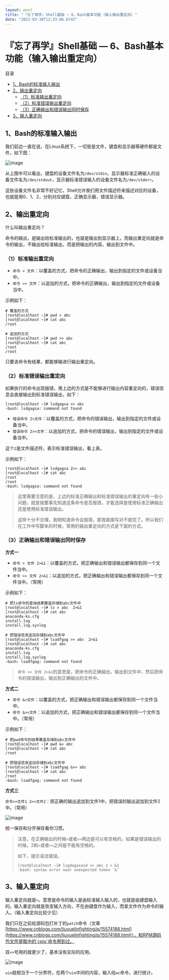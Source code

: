 ```yaml
---
layout: post
title: "『忘了再学』Shell基础 — 6、Bash基本功能（输入输出重定向）"
date: "2022-03-30T12:33:06.674Z"
---
```

『忘了再学』Shell基础 — 6、Bash基本功能（输入输出重定向）
===================================

目录

*   [1、Bash的标准输入输出](#1bash的标准输入输出)
*   [2、输出重定向](#2输出重定向)
    *   [（1）标准输出重定向](#1标准输出重定向)
    *   [（2）标准错误输出重定向](#2标准错误输出重定向)
    *   [（3）正确输出和错误输出同时保存](#3正确输出和错误输出同时保存)
*   [3、输入重定向](#3输入重定向)

1、Bash的标准输入输出
-------------

我们前边一直在说，在Linux系统下，一切皆是文件，键盘和显示器等硬件都是文件，如下图：

![image](https://img2022.cnblogs.com/blog/909968/202203/909968-20220330110039896-486403291.png)

从上图中可以看出，键盘的设备文件名为`/dev/stdin`，显示器标准正确输入的设备文件名为`/dev/stdout`，显示器标准错误输入的设备文件名为`/dev/stderr`。

这些设备文件名非常不好记忆，Shell允许我们用文件描述符来描述对应的设备，也就是用0、1、2，分别对应键盘、正确显示器，错误显示器。

2、输出重定向
-------

什么叫输出重定向？

命令的输出，是输出给标准输出的，也就是输出到显示器上。而输出重定向就是命令的输出，不输出给标准输出，而是把输出的内容，输出到文件中。

### （1）标准输出重定向

*   `命令 > 文件`：以覆盖的方式，把命令的正确输出，输出到指定的文件或设备当中。
*   `命令 >> 文件`：以追加的方式，把命令的正确输出，输出到指定的文件或设备当中。

示例如下：

    # 覆盖的方式
    [root@localhost ~]# pwd	> abc
    [root@localhost ~]# cat abc
    /root
    
    # 追加的方式
    [root@localhost ~]# pwd	>> abc
    [root@localhost ~]# cat abc
    /root
    /root
    

只要该命令有结果，都能够输进行输出重定向。

### （2）标准错误输出重定向

如果执行的命令出现报错，用上边的方式是不能够进行输出内容重定向的，错误信息会直接输出到标准错误输出，如下：

    [root@localhost ~]# lsdgagsa >> abc
    -bash: lsdgagsa: command not found
    

*   `错误命令 2>文件`：以覆盖的方式，把命令的错误输出，输出到指定的文件或设备当中。
*   `错误命令 2>>文件`：以追加的方式，把命令的错误输出，输出到指定的文件或设备当中。

这个`2`是文件描述符，表示标准错误输出，看上表。

示例如下：

    [root@localhost ~]# lsdgagsa 2>> abc
    [root@localhost ~]# cat abc
    /root
    /root
    -bash: lsdgagsa: command not found
    

> 这里需要注意的是，上边的标准正确输出和标准错误输出的重定向有一些小问题，就是我要事先知道这条命令是否报错，才能选择是使用标准正确输出还是使用标准错误输出。
> 
> 这样十分不合理，我明知道命令会报错，那我直接写对不就完了。所以我们在工作中写脚本的时候，常用的输出重定向的方式是下面的方式。

### （3）正确输出和错误输出同时保存

**方式一**

*   `命令 > 文件 2>&1`：以覆盖的方式，把正确输出和错误输出都保存到同一个文件当中。
*   `命令 >> 文件 2>&1`：以追加的方式，把正确输出和错误输出都保存到同一个文件当中。（常用）

示例如下：

    # 把ls命令的查询结果覆盖存储到abc文件中
    [root@localhost ~]# ls > abc  2>&1
    [root@localhost ~]# cat abc
    anaconda-ks.cfg
    install.log
    install.log.syslog
    
    # 把错误信息追加存储到abc文件中
    [root@localhost ~]# lsadfgag >> abc  2>&1
    [root@localhost ~]# cat abc
    anaconda-ks.cfg
    install.log
    install.log.syslog
    -bash: lsadfgag: command not found
    

> `命令 >> 文件 2>&1`的意思是，把命令的正确输出，输出到文件中，然后把命令的错误输出，输出到正确输出的文件中。

**方式二**

*   `命令 &>文件`：以覆盖的方式，把正确输出和错误输出都保存到同一个文件当中。
*   `命令 &>>文件`：以追加的方式，把正确输出和错误输出都保存到同一个文件当中。（常用）

示例如下：

    # 把pwd命令的结果覆盖存储到abc文件中
    [root@localhost ~]# pwd &> abc
    [root@localhost ~]# cat abc
    /root
    
    # 把错误信息追加存储到abc文件中
    [root@localhost ~]# lsadfgag &>> abc
    [root@localhost ~]# cat abc
    /root
    -bash: lsadfgag: command not found
    

**方式三**

`命令>>文件1 2>>文件2`：把正确的输出追加到文件1中，把错误的输出追加到文件2中。（常用）

![image](https://img2022.cnblogs.com/blog/909968/202203/909968-20220330110058883-214359647.png)

统一保存和分开保存看你习惯。

> 注意，在正确输出的时候`>`或者`>>`两边是可以有空格的，如果是错误输出的时候，2和`>`或者`>>`之间是不能有空格的。
> 
> 如下，提示语法错误。
> 
>     [root@localhost ~]# lsgdagasasd >> abc 2 > &1
>     -bash: syntax error near unexpected token `&’
>     

3、输入重定向
-------

输入重定向就是`<`。意思是命令的输入是由标准输入输入的，也就是由键盘输入的。输入重定向就是改变输入方向，不在由键盘作为输入，而拿文件作为命令的输入。（输入重定向比较少见）

我们只在之前给源码包打补丁的`patch`命令（文章[https://www.cnblogs.com/liuyuelinfighting/p/15574188.html](https://www.cnblogs.com/liuyuelinfighting/p/15574188.html)），和RPM源码包文件提取中的`cpio`命令用到过。

双`<<`号用的就更少了，基本没有实际的应用。

![image](https://img2022.cnblogs.com/blog/909968/202203/909968-20220330110118191-1633686500.png)

`uio`就相当于一个分界符，在两个`uio`中间的内容，输入给`wc`命令，进行统计。